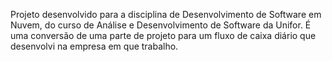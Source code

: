 Projeto desenvolvido para a disciplina de Desenvolvimento de Software em Nuvem, do curso de Análise e Desenvolvimento de Software da Unifor. É uma conversão de uma parte de projeto para um fluxo de caixa diário que desenvolvi na empresa em que trabalho.

